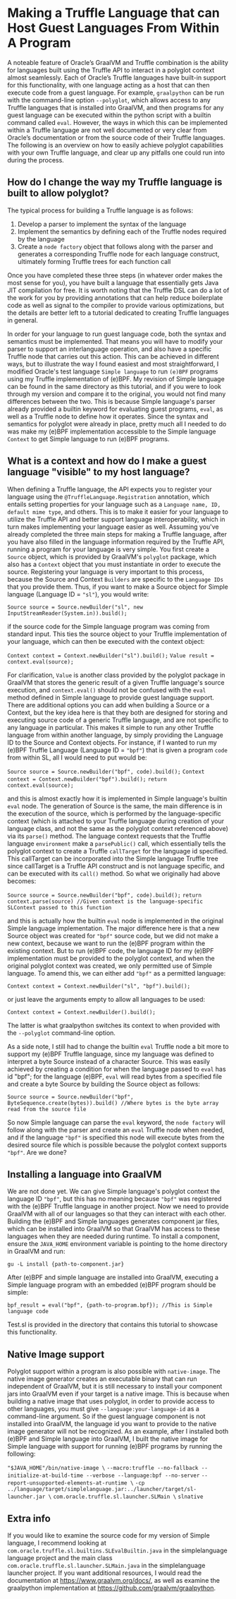 # Making a Truffle Language that can Host Guest Languages From Within A Program

A noteable feature of Oracle’s GraalVM and Truffle combination is the ability for languages built using the Truffle API to interact in a polyglot context almost seamlessly. Each of Oracle’s Truffle languages have built-in support for this functionality, with one language acting as a host that can then execute code from a guest language. For example, `graalpython` can be run with the command-line option `--polyglot`, which allows access to any Truffle languages that is installed into GraalVM, and then programs for any guest language can be executed within the python script with a builtin command called `eval`. However, the ways in which this can be implemented within a Truffle language are not well documented or very clear from Oracle’s documentation or from the source code of their Truffle languages. The following is an overview on how to easily achieve polyglot capabilities with your own Truffle language, and clear up any pitfalls one could run into during the process.

## How do I change the way my Truffle language is built to allow polyglot?

The typical process for building a Truffle language is as follows:
1. Develop a parser to implement the syntax of the language
2. Implement the semantics by defining each of the Truffle nodes required by the language
3. Create a `node factory` object that follows along with the parser and generates a corresponding Truffle node for each language construct, ultimately forming Truffle trees for each function call

Once you have completed these three steps (in whatever order makes the most sense for you), you have built a language that essentially gets Java JIT compilation for free. It is worth noting that the Truffle DSL can do a lot of the work for you by providing annotations that can help reduce boilerplate code as well as signal to the compiler to provide various optimizations, but the details are better left to a tutorial dedicated to creating Truffle languages in general.

In order for your language to run guest language code, both the syntax and semantics must be implemented. That means you will have to modify your parser to support an interlanguage operation, and also have a specific Truffle node that carries out this action. This can be achieved in different ways, but to illustrate the way I found easiest and most straightforward, I modified Oracle's test language `Simple language` to run `(e)BPF` programs using my Truffle implementation of (e)BPF. My revision of Simple language can be found in the same directory as this tutorial, and if you were to look through my version and compare it to the original, you would not find many differences between the two. This is because Simple language's parser already provided a builtin keyword for evaluating guest programs, `eval`, as well as a Truffle node to define how it operates. Since the syntax and semantics for polyglot were already in place, pretty much all I needed to do was make my (e)BPF implementation accessible to the Simple language `Context` to get Simple language to run (e)BPF programs.

## What is a context and how do I make a guest language "visible" to my host language?

When defining a Truffle language, the API expects you to register your language using the `@TruffleLanguage.Registration` annotation, which entails setting properties for your language such as a `Language name, ID, default mime type`, and others. This is to make it easier for your language to utilize the Truffle API and better support language interoperability, which in turn makes implementing your language easier as well. Assuming you've already completed the three main steps for making a Truffle language, after you have also filled in the language information required by the Truffle API, running a program for your language is very simple. You first create a `Source` object, which is provided by GraalVM's `polyglot` package, which also has a `Context` object that you must instantiate in order to execute the source. Registering your language is very important to this process, because the Source and Context `Builders` are specific to the `Language IDs` that you provide them. Thus, if you want to make a Source object for Simple language (Language ID = `"sl"`), you would write:

`Source source = Source.newBuilder("sl", new InputStreamReader(System.in)).build();`

if the source code for the Simple language program was coming from standard input. This ties the source object to your Truffle implementation of your language, which can then be executed with the context object:

`Context context = Context.newBuilder("sl").build();`
`Value result = context.eval(source);`

For clarification, `Value` is another class provided by the polyglot package in GraalVM that stores the generic result of a given Truffle language's source execution, and `context.eval()` should not be confused with the `eval` method defined in Simple language to provide guest language support. There are additional options you can add when building a Source or a Context, but the key idea here is that they both are designed for storing and executing source code of a generic Truffle language, and are not specific to any language in particular. This makes it simple to run any other Truffle language from within another language, by simply providing the Language ID to the Source and Context objects. For instance, if I wanted to run my (e)BPF Truffle Language (Language ID = `"bpf"`) that is given a program `code` from within SL, all I would need to put would be:

`Source source = Source.newBuilder("bpf", code).build();`
`Context context = Context.newBuilder("bpf").build();`
`return context.eval(source);`

and this is almost exactly how it is implemented in Simple language's builtin `eval` node. The generation of Source is the same, the main difference is in the execution of the source, which is performed by the language-specific context (which is attached to your Truffle language during creation of your language class, and not the same as the polyglot context referenced above) via its `parse()` method. The language context requests that the Truffle language `environment` make a `parsePublic()` call, which essentially tells the polyglot context to create a Truffle `callTarget` for the language id specified. This callTarget can be incorporated into the Simple language Truffle tree since callTarget is a Truffle API construct and is not language specific, and can be executed with its `call()` method. So what we originally had above becomes:

`Source source = Source.newBuilder("bpf", code).build();`
`return context.parse(source) //Given context is the language-specific SLContext passed to this function`

and this is actually how the builtin `eval` node is implemented in the original Simple language implementation. The major difference here is that a new Source object was created for `"bpf"` source code, but we did not make a new context, because we want to run the (e)BPF program within the existing context. But to run (e)BPF code, the language ID for my (e)BPF implementation must be provided to the polyglot context, and when the original polyglot context was created, we only permitted use of Simple language. To amend this, we can either add `"bpf"` as a permitted language:

`Context context = Context.newBuilder("sl", "bpf").build();`

or just leave the arguments empty to allow all languages to be used:

`Context context = Context.newBuilder().build();`

The latter is what graalpython switches its context to when provided with the `--polyglot` command-line option.

As a side note, I still had to change the builtin `eval` Truffle node a bit more to support my (e)BPF Truffle language, since my language was defined to interpret a byte Source instead of a character Source. This was easily achieved by creating a condition for when the language passed to `eval` has id "bpf"; for the language (e)BPF, `eval` will read bytes from a specified file and create a byte Source by building the Source object as follows:

`Source source = Source.newBuilder("bpf", ByteSequence.create(bytes)).build() //Where bytes is the byte array read from the source file`

So now Simple language can parse the `eval` keyword, the `node factory` will follow along with the parser and create an `eval` Truffle node when needed, and if the language `"bpf"` is specified this node will execute bytes from the desired source file which is possible because the polyglot context supports `"bpf"`. Are we done?

## Installing a language into GraalVM

We are not done yet. We can give Simple language's polyglot context the language ID `"bpf"`, but this has no meaning because `"bpf"` was registered with the (e)BPF Truffle language in another project. Now we need to provide GraalVM with all of our languages so that they can interact with each other. Building the (e)BPF and Simple languages generates component jar files, which can be installed into GraalVM so that GraalVM has access to these languages when they are needed during runtime. To install a component, ensure the `JAVA_HOME` environment variable is pointing to the home directory in GraalVM and run:

`gu -L install {path-to-component.jar}`

After (e)BPF and simple language are installed into GraalVM, executing a Simple language program with an embedded (e)BPF program should be simple:

`bpf_result = eval("bpf", {path-to-program.bpf}); //This is Simple language code`

Test.sl is provided in the directory that contains this tutorial to showcase this functionality.

## Native Image support

Polyglot support within a program is also possible with `native-image`. The native image generator creates an executable binary that can run independent of GraalVM, but it is still necessary to install your component jars into GraalVM even if your target is a native image. This is because when building a native image that uses polyglot, in order to provide access to other languages, you must give `--language:your-language-id` as a command-line argument. So if the guest language component is not installed into GraalVM, the language id you want to provide to the native image generator will not be recognized. As an example, after I installed both (e)BPF and Simple language into GraalVM, I built the native image for Simple language with support for running (e)BPF programs by running the following:

`"$JAVA_HOME"/bin/native-image \`
`--macro:truffle --no-fallback --initialize-at-build-time --verbose --language:bpf --no-server` `--report-unsupported-elements-at-runtime \`
`-cp ../language/target/simplelanguage.jar:../launcher/target/sl-launcher.jar \`
`com.oracle.truffle.sl.launcher.SLMain \`
`slnative`

## Extra info

If you would like to examine the source code for my version of Simple language, I recommend looking at `com.oracle.truffle.sl.builtins.SLEvalBuiltin.java` in the simplelanguage language project and the main class `com.oracle.truffle.sl.launcher.SLMain.java` in the simplelanguage launcher project. If you want additional resources, I would read the documentation at https://www.graalvm.org/docs/, as well as examine the graalpython implementation at https://github.com/graalvm/graalpython.
